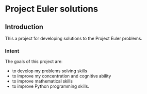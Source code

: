 # Project Euler solutions

## Introduction
This a project for developing solutions to the Project Euler problems.

### Intent
The goals of this project are:
- to develop my problems solving skills
- to improve my concentration and cognitive ability
- to improve mathematical skills
- to improve Python programming skills.